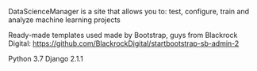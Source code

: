 DataScienceManager is a site that allows you to:
test, configure, train and analyze machine learning projects

Ready-made templates used made by Bootstrap, guys from Blackrock Digital:
https://github.com/BlackrockDigital/startbootstrap-sb-admin-2

Python 3.7
Django 2.1.1
